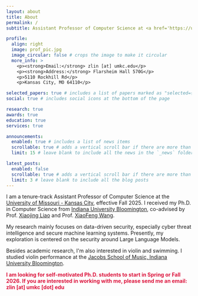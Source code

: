 ```yaml
---
layout: about
title: About
permalink: /
subtitle: Assistant Professor of Computer Science at <a href='https://umkc.edu/'>the University of Missouri-Kansas City</a>.

profile:
  align: right
  image: prof_pic.jpg
  image_circular: false # crops the image to make it circular
  more_info: >
    <p><strong>Email:</strong> zlin [at] umkc.edu</p>
    <p><strong>Address:</strong> Flarsheim Hall 570G</p>
    <p>5110 Rockhill Rd</p>
    <p>Kansas City, MO 64110</p>

selected_papers: true # includes a list of papers marked as "selected={true}"
social: true # includes social icons at the bottom of the page

research: true
awards: true
education: true
services: true

announcements:
  enabled: true # includes a list of news items
  scrollable: true # adds a vertical scroll bar if there are more than 3 news items
  limit: 15 # leave blank to include all the news in the `_news` folder

latest_posts:
  enabled: false
  scrollable: true # adds a vertical scroll bar if there are more than 3 new posts items
  limit: 3 # leave blank to include all the blog posts
---
```


I am a tenure-track Assistant Professor of Computer Science at the [University of Missouri - Kansas City](https://www.umkc.edu/), effective Fall 2025. I received my Ph.D. in Computer Science from [Indiana University Bloomington](https://luddy.indiana.edu/), co-advised by Prof. [Xiaojing Liao](https://www.xiaojingliao.com/) and Prof. [XiaoFeng Wang](https://wangxiaofeng7.github.io/).

My research mainly focuses on data-driven security, especially cyber threat intelligence and secure machine learning systems. Presently, my exploration is centered on the security around Large Language Models.

Besides academic research, I'm also interested in violin and swimming. I studied violin performance at the [Jacobs School of Music, Indiana University Bloomington](https://music.indiana.edu/).

<span style="color:crimson; font-weight:bold;">
I am looking for self-motivated Ph.D. students to start in Spring or Fall 2026.
If you are interested in working with me, please send me an email: zlin [at] umkc [dot] edu</span> 
